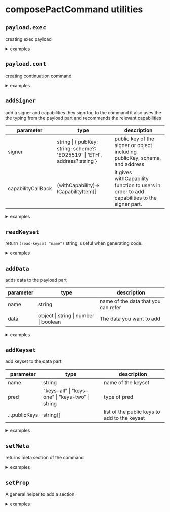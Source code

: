 # composePactCommand utilities

## `payload.exec`

creating exec payload

<details>
<summary>examples</summary>

```TypeScript
import Pact from "@kadena/client"

// importing coin module that you can generate types of that by using "pactjs-cli"
const { coin } = Pact.modules;

const command = composePactCommand(
  payload.exec(
    coin.transfer("bob", "alice", { decimal: "1.1" })
  )
)()

//
const command = {
  payload: {
    code: '(coin.transfer "bob" "alice" 1.1)'
  }
}
```

</details>

## `payload.cont`

creating continuation command

<details>
<summary>examples</summary>

```TypeScript
const command = composePactCommand(
  payload.cont({
    pactId: '1',
    proof: 'test-proof',
    step: '1',
  })
)()

//
const command = {
  payload: {
    pactId: '1',
    proof: 'test-proof',
    step: '1',
  }
}
```

</details>

## `addSigner`

add a signer and capabilities they sign for, to the command it also uses the the
typing from the payload part and recommends the relevant capabilities

| parameter          | type                                                                       | description                                                                                |
| ------------------ | -------------------------------------------------------------------------- | ------------------------------------------------------------------------------------------ |
| signer             | string \| { pubKey: string; scheme?: 'ED25519' \| 'ETH', address?:string } | public key of the signer or object including publicKey, schema, and address                |
| capabilityCallBack | (withCapability)=> ICapabilityItem[]                                       | it gives withCapability function to users in order to add capabilities to the signer part. |

<details>
<summary>examples</summary>

```TypeScript
const command = composePactCommand(
  payload.exec(
    coin.transfer("bob", "alice", { decimal: "1.1" })
  ),
  addSigner("bob_public_key",(withCapability)=>[
    withCapability("coin.TRANSFER", "bob", "alice", { decimal: "1.1" })
  ])
)()

//
const command = {
  payload: {
    code: '(coin.transfer "bob" "alice" 1.1)'
  },
  signers:[
    {
      pubKey: "bob_public_key",
      schema: "ED25519"
      clist:[{
        name: "coin.TRANSFER",
        args:['"bob"', '"alice"', "1.1"]
      }]
    }
  ]
}

```

</details>

## `readKeyset`

return `(read-keyset "name")` string, useful when generating code.

<details>
<summary>examples</summary>

```TypeScript
const command = composePactCommand(
  payload.exec(
    coin.transfer(readKeyset("sender_key"), "bob", { decimal: "1.1" })
  ),
)()

//
const command = {
  payload: {
    code : `(coin.transfer (read-keyset "sender_key") "bob" 1.1)`
  }
}

```

</details>

## `addData`

adds data to the payload part

| parameter | type                                  | description                         |
| --------- | ------------------------------------- | ----------------------------------- |
| name      | string                                | name of the data that you can refer |
| data      | object \| string \| number \| boolean | The data you want to add            |

<details>
<summary>examples</summary>

```TypeScript
const command = composePactCommand (
  payload.exec(
    coin.transfer("bob", "alice", { decimal: "1.1" })
  ),
  addData("name", { value: "test" }),
)()

//
const command = {
  payload: {
    code: '(coin.transfer "bob" "alice" 1.1)'
    data: {
      name : {
        value : "test"
      }
    }
  },
}

```

</details>

## `addKeyset`

add keyset to the data part

| parameter     | type                                             | description                                  |
| ------------- | ------------------------------------------------ | -------------------------------------------- |
| name          | string                                           | name of the keyset                           |
| pred          | "keys-all" \| "keys-one" \| "keys-two" \| string | type of pred                                 |
| ...publicKeys | string[]                                         | list of the public keys to add to the keyset |

<details>
<summary>examples</summary>

```TypeScript
const command = composePactCommand(
  payload.exec(
    coin.transfer(readKeyset("senderKey"), "bob", { decimal: "1.1" })
  ),
  addKeyset("senderKey","keys-one", "the_public_key")
)()

//
const command = {
  payload: {
    code: `(coin.transfer (read-keyset "sender_key") "bob" 1.1)`
    data: {
      senderKey: {
        publicKeys: ['the_public_key'],
        pred: "keys-one"
      }
    }
  }
}

```

</details>

## `setMeta`

returns meta section of the command

<details>
<summary>examples</summary>

```TypeScript
const command = composePactCommand(
  payload.exec(
    coin.transfer("alice", "bob", { decimal: "1.1" })
  ),
  setMeta({ chainId : "1" }),
)()

//
const command = {
   payload: {
    code: '(coin.transfer "bob" "alice" 1.1)'
  },
  meta:{
    chainId: "1",
    gasLimit: 2500,
    gasPrice: 1.0e-8,
    sender: '',
    ttl: 8 * 60 * 60, // 8 hours,
    creationTime: Math.floor(Date.now() / 1000),
  }
}
```

</details>

## `setProp`

A general helper to add a section.

<details>

<summary>examples</summary>

```TypeScript

const command = composePactCommand(
  payload.exec(
    coin.transfer("alice", "bob", { decimal: "1.1" })
  ),
  setProp("networkId", "mainnet01"),
  setProp("nonce", `k:none:${Date.now()}`),
)()

//
const command = {
   payload: {
    code: '(coin.transfer "bob" "alice" 1.1)'
  },
  networkId: "mainnet01",
  nonce: "k:none:1232123123",
}

```

</details>
